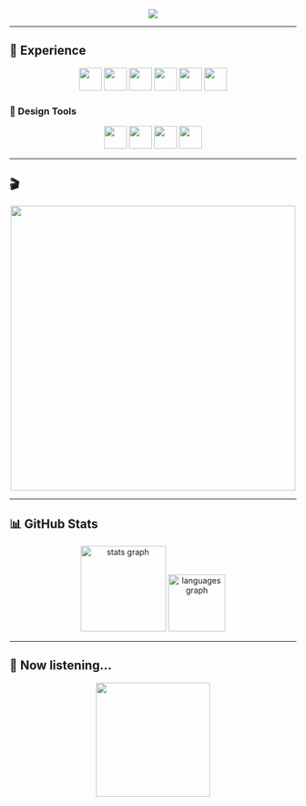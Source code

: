 <p align="center">
  <img src="https://capsule-render.vercel.app/api?type=waving&height=300&color=0:e53f3b,100:f24e1e&text=Hi%20everyone😼&section=header&fontColor=FFFFFF"/>
</p>

---

## 🚀 Experience

<p align="center">
  <a href="#"><img height="40" src="https://img.shields.io/badge/html5-%23E34F26.svg?style=for-the-badge&logo=html5&logoColor=white"/></a>
  <a href="#"><img height="40" src="https://img.shields.io/badge/css3-%231572B6.svg?style=for-the-badge&logo=css3&logoColor=white"/></a>
  <a href="#"><img height="40" src="https://img.shields.io/badge/javascript-%23323330.svg?style=for-the-badge&logo=javascript&logoColor=%23F7DF1E"/></a>
  <a href="#"><img height="40" src="https://img.shields.io/badge/php-%23777BB4.svg?style=for-the-badge&logo=php&logoColor=white"/></a>
  <a href="#"><img height="40" src="https://img.shields.io/badge/mysql-4479A1.svg?style=for-the-badge&logo=mysql&logoColor=white"/></a>
  <a href="#"><img height="40" src="https://img.shields.io/badge/WordPress-%23117AC9.svg?style=for-the-badge&logo=WordPress&logoColor=white"/></a>
</p>

### 🎨 Design Tools
<p align="center">
  <a href="#"><img height="40" src="https://img.shields.io/badge/adobe%20photoshop-%2331A8FF.svg?style=for-the-badge&logo=adobe%20photoshop&logoColor=white"/></a>
  <a href="#"><img height="40" src="https://img.shields.io/badge/adobe%20illustrator-%23FF9A00.svg?style=for-the-badge&logo=adobe%20illustrator&logoColor=white"/></a>
  <a href="#"><img height="40" src="https://img.shields.io/badge/figma-%23F24E1E.svg?style=for-the-badge&logo=figma&logoColor=white"/></a>
  <a href="#"><img height="40" src="https://img.shields.io/badge/Adobe%20XD-470137?style=for-the-badge&logo=Adobe%20XD&logoColor=#FF61F6"/></a>
</p>

---

## 🎬
<p align="center">
  <a href="#">
    <img height="500" src="https://media1.giphy.com/media/v1.Y2lkPTc5MGI3NjExcTVld3NqenI4aGx3MHAxZnNlazdxbzFjaXc3YXM1b3lweHBhMGZiZyZlcD12MV9pbnRlcm5hbF9naWZfYnlfaWQmY3Q9Zw/5qE0muaocjr3uVp4ty/giphy.gif"/>
  </a>
</p>

---

## 📊 GitHub Stats
<div align="center">
  <img src="https://github-readme-stats.vercel.app/api?username=Sharkvy&show_icons=true&theme=monokai" height="150" alt="stats graph" />
  <img src="https://github-readme-stats.vercel.app/api/top-langs/?username=Sharkvy&layout=compact&theme=monokai" height="100" alt="languages graph" />
</div>


---

## 🎵 Now listening...
<p align="center">
  <a href="#">
    <img height="200" src="https://spotify-github-profile.kittinanx.com/api/view?uid=mateokristic2005&cover_image=true&theme=natemoo-re&show_offline=false&background_color=121212&interchange=true&bar_color=ff8000&bar_color_cover=false)](https://github.com/kittinan/spotify-github-profile"/>
  </a>
</p>
